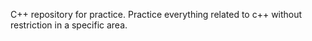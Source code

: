 C++ repository for practice. Practice everything related to c++ without restriction in a specific area.

